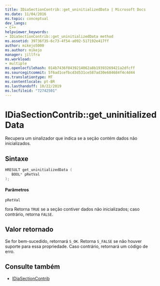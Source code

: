 ```yaml
---
title: IDiaSectionContrib::get_uninitializedData | Microsoft Docs
ms.date: 11/04/2016
ms.topic: conceptual
dev_langs:
- C++
helpviewer_keywords:
- IDiaSectionContrib::get_uninitializedData method
ms.assetid: 39736f35-6c73-4f54-a092-517192e417ff
author: mikejo5000
ms.author: mikejo
manager: jillfra
ms.workload:
- multiple
ms.openlocfilehash: 014b7436f0439214062a8b19393269421a2dfcff
ms.sourcegitcommit: 5f6ad1cefbcd3d531ce587ad30e684684f4c4d44
ms.translationtype: MT
ms.contentlocale: pt-BR
ms.lasthandoff: 10/22/2019
ms.locfileid: "72742501"
---
```

# <a name="idiasectioncontribget_uninitializeddata"></a>IDiaSectionContrib::get_uninitializedData
Recupera um sinalizador que indica se a seção contém dados não inicializados.

## <a name="syntax"></a>Sintaxe

```C++
HRESULT get_uninitializedData ( 
   BOOL* pRetVal
);
```

#### <a name="parameters"></a>Parâmetros
 `pRetVal`

fora Retorna `TRUE` se a seção contiver dados não inicializados; caso contrário, retorna `FALSE`.

## <a name="return-value"></a>Valor retornado
 Se for bem-sucedido, retornará `S_OK`. Retorna `S_FALSE` se não houver suporte para essa propriedade. Caso contrário, retornará um código de erro.

## <a name="see-also"></a>Consulte também
- [IDiaSectionContrib](../../debugger/debug-interface-access/idiasectioncontrib.md)